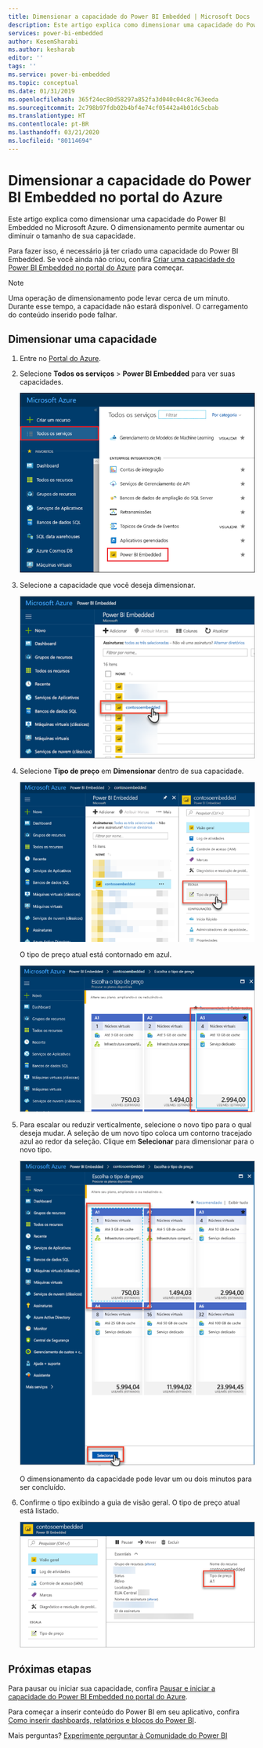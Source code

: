 ```yaml
---
title: Dimensionar a capacidade do Power BI Embedded | Microsoft Docs
description: Este artigo explica como dimensionar uma capacidade do Power BI Embedded no Microsoft Azure.
services: power-bi-embedded
author: KesemSharabi
ms.author: kesharab
editor: ''
tags: ''
ms.service: power-bi-embedded
ms.topic: conceptual
ms.date: 01/31/2019
ms.openlocfilehash: 365f24ec80d58297a852fa3d040c04c8c763eeda
ms.sourcegitcommit: 2c798b97fdb02b4bf4e74cf05442a4b01dc5cbab
ms.translationtype: HT
ms.contentlocale: pt-BR
ms.lasthandoff: 03/21/2020
ms.locfileid: "80114694"
---
```

# <a name="scale-your-power-bi-embedded-capacity-in-the-azure-portal"></a>Dimensionar a capacidade do Power BI Embedded no portal do Azure

Este artigo explica como dimensionar uma capacidade do Power BI Embedded no Microsoft Azure. O dimensionamento permite aumentar ou diminuir o tamanho de sua capacidade.

Para fazer isso, é necessário já ter criado uma capacidade do Power BI Embedded. Se você ainda não criou, confira [Criar uma capacidade do Power BI Embedded no portal do Azure](azure-pbie-create-capacity.md) para começar.

> [!NOTE]
> Uma operação de dimensionamento pode levar cerca de um minuto. Durante esse tempo, a capacidade não estará disponível. O carregamento do conteúdo inserido pode falhar.

## <a name="scale-a-capacity"></a>Dimensionar uma capacidade

1. Entre no [Portal do Azure](https://portal.azure.com/).

2. Selecione **Todos os serviços** > **Power BI Embedded** para ver suas capacidades.

    ![Todos os serviços no portal do Azure](media/azure-pbie-scale-capacity/azure-portal-more-services.png)

3. Selecione a capacidade que você deseja dimensionar.

    ![Lista de capacidades do Power BI Embedded no portal do Azure](media/azure-pbie-scale-capacity/azure-portal-capacity-list.png)

4. Selecione **Tipo de preço** em **Dimensionar** dentro de sua capacidade.

    ![Opção de tipo de preço em escala](media/azure-pbie-scale-capacity/azure-portal-scale-pricing-tier.png)

    O tipo de preço atual está contornado em azul.

    ![Tipo de preço atual contornado em azul](media/azure-pbie-scale-capacity/azure-portal-current-tier.png)

5. Para escalar ou reduzir verticalmente, selecione o novo tipo para o qual deseja mudar. A seleção de um novo tipo coloca um contorno tracejado azul ao redor da seleção. Clique em **Selecionar** para dimensionar para o novo tipo.

    ![Selecionar o novo tipo](media/azure-pbie-scale-capacity/azure-portal-select-new-tier.png)

    O dimensionamento da capacidade pode levar um ou dois minutos para ser concluído.

6. Confirme o tipo exibindo a guia de visão geral. O tipo de preço atual está listado.

    ![Confirmar tipo atual](media/azure-pbie-scale-capacity/azure-portal-confirm-tier.png)

## <a name="next-steps"></a>Próximas etapas

Para pausar ou iniciar sua capacidade, confira [Pausar e iniciar a capacidade do Power BI Embedded no portal do Azure](azure-pbie-pause-start.md).

Para começar a inserir conteúdo do Power BI em seu aplicativo, confira [Como inserir dashboards, relatórios e blocos do Power BI](https://powerbi.microsoft.com/documentation/powerbi-developer-embedding-content/).

Mais perguntas? [Experimente perguntar à Comunidade do Power BI](https://community.powerbi.com/)
